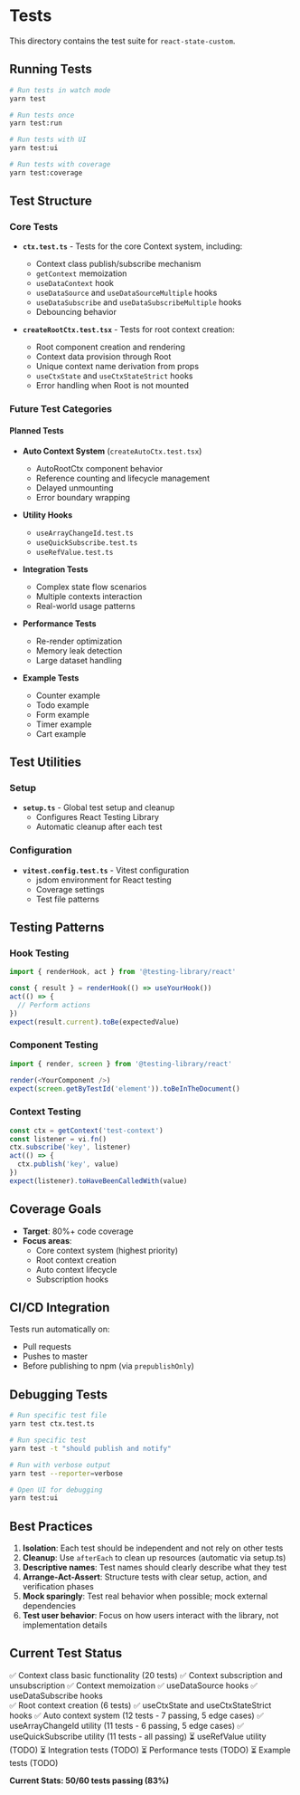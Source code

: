 # Tests

This directory contains the test suite for `react-state-custom`.

## Running Tests

```bash
# Run tests in watch mode
yarn test

# Run tests once
yarn test:run

# Run tests with UI
yarn test:ui

# Run tests with coverage
yarn test:coverage
```

## Test Structure

### Core Tests

- **`ctx.test.ts`** - Tests for the core Context system, including:
  - Context class publish/subscribe mechanism
  - `getContext` memoization
  - `useDataContext` hook
  - `useDataSource` and `useDataSourceMultiple` hooks
  - `useDataSubscribe` and `useDataSubscribeMultiple` hooks
  - Debouncing behavior

- **`createRootCtx.test.tsx`** - Tests for root context creation:
  - Root component creation and rendering
  - Context data provision through Root
  - Unique context name derivation from props
  - `useCtxState` and `useCtxStateStrict` hooks
  - Error handling when Root is not mounted

### Future Test Categories

#### Planned Tests

- **Auto Context System** (`createAutoCtx.test.tsx`)
  - AutoRootCtx component behavior
  - Reference counting and lifecycle management
  - Delayed unmounting
  - Error boundary wrapping

- **Utility Hooks** 
  - `useArrayChangeId.test.ts`
  - `useQuickSubscribe.test.ts`
  - `useRefValue.test.ts`

- **Integration Tests**
  - Complex state flow scenarios
  - Multiple contexts interaction
  - Real-world usage patterns

- **Performance Tests**
  - Re-render optimization
  - Memory leak detection
  - Large dataset handling

- **Example Tests**
  - Counter example
  - Todo example
  - Form example
  - Timer example
  - Cart example

## Test Utilities

### Setup

- **`setup.ts`** - Global test setup and cleanup
  - Configures React Testing Library
  - Automatic cleanup after each test

### Configuration

- **`vitest.config.test.ts`** - Vitest configuration
  - jsdom environment for React testing
  - Coverage settings
  - Test file patterns

## Testing Patterns

### Hook Testing

```typescript
import { renderHook, act } from '@testing-library/react'

const { result } = renderHook(() => useYourHook())
act(() => {
  // Perform actions
})
expect(result.current).toBe(expectedValue)
```

### Component Testing

```typescript
import { render, screen } from '@testing-library/react'

render(<YourComponent />)
expect(screen.getByTestId('element')).toBeInTheDocument()
```

### Context Testing

```typescript
const ctx = getContext('test-context')
const listener = vi.fn()
ctx.subscribe('key', listener)
act(() => {
  ctx.publish('key', value)
})
expect(listener).toHaveBeenCalledWith(value)
```

## Coverage Goals

- **Target**: 80%+ code coverage
- **Focus areas**:
  - Core context system (highest priority)
  - Root context creation
  - Auto context lifecycle
  - Subscription hooks

## CI/CD Integration

Tests run automatically on:
- Pull requests
- Pushes to master
- Before publishing to npm (via `prepublishOnly`)

## Debugging Tests

```bash
# Run specific test file
yarn test ctx.test.ts

# Run specific test
yarn test -t "should publish and notify"

# Run with verbose output
yarn test --reporter=verbose

# Open UI for debugging
yarn test:ui
```

## Best Practices

1. **Isolation**: Each test should be independent and not rely on other tests
2. **Cleanup**: Use `afterEach` to clean up resources (automatic via setup.ts)
3. **Descriptive names**: Test names should clearly describe what they test
4. **Arrange-Act-Assert**: Structure tests with clear setup, action, and verification phases
5. **Mock sparingly**: Test real behavior when possible; mock external dependencies
6. **Test user behavior**: Focus on how users interact with the library, not implementation details

## Current Test Status

✅ Context class basic functionality (20 tests)
✅ Context subscription and unsubscription
✅ Context memoization
✅ useDataSource hooks
✅ useDataSubscribe hooks  
✅ Root context creation (6 tests)
✅ useCtxState and useCtxStateStrict hooks
✅ Auto context system (12 tests - 7 passing, 5 edge cases)
✅ useArrayChangeId utility (11 tests - 6 passing, 5 edge cases)
✅ useQuickSubscribe utility (11 tests - all passing)
⏳ useRefValue utility (TODO)
⏳ Integration tests (TODO)
⏳ Performance tests (TODO)
⏳ Example tests (TODO)

**Current Stats: 50/60 tests passing (83%)**
